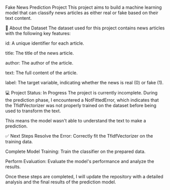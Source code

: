 Fake News Prediction Project
This project aims to build a machine learning model that can classify news articles as either real or fake based on their text content.

📌 About the Dataset
The dataset used for this project contains news articles with the following key features:

id: A unique identifier for each article.

title: The title of the news article.

author: The author of the article.

text: The full content of the article.

label: The target variable, indicating whether the news is real (0) or fake (1).

💻 Project Status: In Progress
The project is currently incomplete. During the prediction phase, I encountered a NotFittedError, which indicates that the TfidfVectorizer was not properly trained on the dataset before being used to transform the text.

This means the model wasn't able to understand the text to make a prediction.

✅ Next Steps
Resolve the Error: Correctly fit the TfidfVectorizer on the training data.

Complete Model Training: Train the classifier on the prepared data.

Perform Evaluation: Evaluate the model's performance and analyze the results.

Once these steps are completed, I will update the repository with a detailed analysis and the final results of the prediction model.
